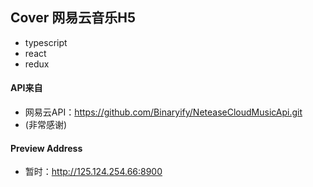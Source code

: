 ## Cover 网易云音乐H5
  - typescript
  - react
  - redux

#### API来自
 - 网易云API：https://github.com/Binaryify/NeteaseCloudMusicApi.git
 - (非常感谢)

#### Preview Address
- 暂时：http://125.124.254.66:8900